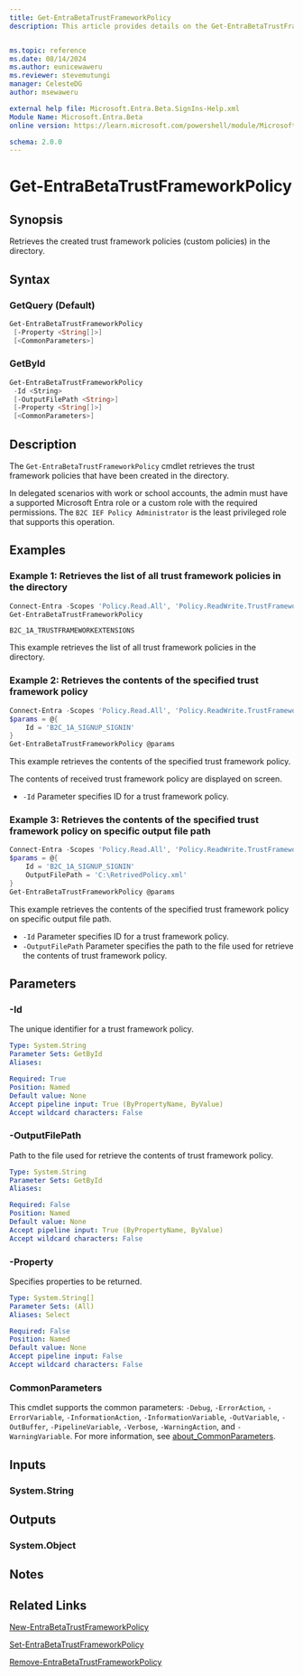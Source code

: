 ```yaml
---
title: Get-EntraBetaTrustFrameworkPolicy
description: This article provides details on the Get-EntraBetaTrustFrameworkPolicy command.


ms.topic: reference
ms.date: 08/14/2024
ms.author: eunicewaweru
ms.reviewer: stevemutungi
manager: CelesteDG
author: msewaweru

external help file: Microsoft.Entra.Beta.SignIns-Help.xml
Module Name: Microsoft.Entra.Beta
online version: https://learn.microsoft.com/powershell/module/Microsoft.Entra.Beta/Get-EntraBetaTrustFrameworkPolicy

schema: 2.0.0
---
```


# Get-EntraBetaTrustFrameworkPolicy

## Synopsis

Retrieves the created trust framework policies (custom policies) in the directory.

## Syntax

### GetQuery (Default)

```powershell
Get-EntraBetaTrustFrameworkPolicy
 [-Property <String[]>]
 [<CommonParameters>]
```

### GetById

```powershell
Get-EntraBetaTrustFrameworkPolicy
 -Id <String>
 [-OutputFilePath <String>]
 [-Property <String[]>]
 [<CommonParameters>]
```

## Description

The `Get-EntraBetaTrustFrameworkPolicy` cmdlet retrieves the trust framework policies that have been created in the directory.

In delegated scenarios with work or school accounts, the admin must have a supported Microsoft Entra role or a custom role with the required permissions. The `B2C IEF Policy Administrator` is the least privileged role that supports this operation.

## Examples

### Example 1: Retrieves the list of all trust framework policies in the directory

```powershell
Connect-Entra -Scopes 'Policy.Read.All', 'Policy.ReadWrite.TrustFramework'
Get-EntraBetaTrustFrameworkPolicy
```

```Output                                             Id                                                                                                               ---                                              B2C_1A_SIGNUP_SIGNIN                                                                                             B2C_1A_TRUSTFRAMEWORKBASE
B2C_1A_TRUSTFRAMEWORKEXTENSIONS
```

This example retrieves the list of all trust framework policies in the directory.

### Example 2: Retrieves the contents of the specified trust framework policy

```powershell
Connect-Entra -Scopes 'Policy.Read.All', 'Policy.ReadWrite.TrustFramework'
$params = @{
    Id = 'B2C_1A_SIGNUP_SIGNIN'
}
Get-EntraBetaTrustFrameworkPolicy @params
```

This example retrieves the contents of the specified trust framework policy.

The contents of received trust framework policy are displayed on screen.

- `-Id` Parameter specifies ID for a trust framework policy.

### Example 3: Retrieves the contents of the specified trust framework policy on specific output file path

```powershell
Connect-Entra -Scopes 'Policy.Read.All', 'Policy.ReadWrite.TrustFramework'
$params = @{
    Id = 'B2C_1A_SIGNUP_SIGNIN'
    OutputFilePath = 'C:\RetrivedPolicy.xml'
}
Get-EntraBetaTrustFrameworkPolicy @params
```

This example retrieves the contents of the specified trust framework policy on specific output file path.

- `-Id` Parameter specifies ID for a trust framework policy.
- `-OutputFilePath` Parameter specifies the path to the file used for retrieve the contents of trust framework policy.

## Parameters

### -Id

The unique identifier for a trust framework policy.

```yaml
Type: System.String
Parameter Sets: GetById
Aliases:

Required: True
Position: Named
Default value: None
Accept pipeline input: True (ByPropertyName, ByValue)
Accept wildcard characters: False
```

### -OutputFilePath

Path to the file used for retrieve the contents of trust framework policy.

```yaml
Type: System.String
Parameter Sets: GetById
Aliases:

Required: False
Position: Named
Default value: None
Accept pipeline input: True (ByPropertyName, ByValue)
Accept wildcard characters: False
```

### -Property

Specifies properties to be returned.

```yaml
Type: System.String[]
Parameter Sets: (All)
Aliases: Select

Required: False
Position: Named
Default value: None
Accept pipeline input: False
Accept wildcard characters: False
```

### CommonParameters

This cmdlet supports the common parameters: `-Debug`, `-ErrorAction`, `-ErrorVariable`, `-InformationAction`, `-InformationVariable`, `-OutVariable`, `-OutBuffer`, `-PipelineVariable`, `-Verbose`, `-WarningAction`, and `-WarningVariable`. For more information, see [about_CommonParameters](https://go.microsoft.com/fwlink/?LinkID=113216).

## Inputs

### System.String

## Outputs

### System.Object

## Notes

## Related Links

[New-EntraBetaTrustFrameworkPolicy](New-EntraBetaTrustFrameworkPolicy.md)

[Set-EntraBetaTrustFrameworkPolicy](Set-EntraBetaTrustFrameworkPolicy.md)

[Remove-EntraBetaTrustFrameworkPolicy](Remove-EntraBetaTrustFrameworkPolicy.md)
